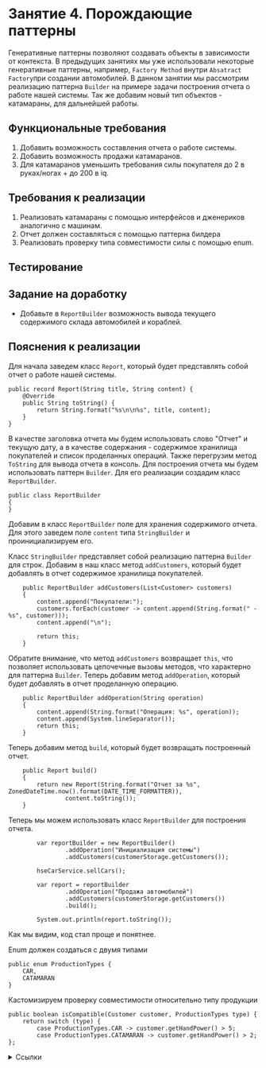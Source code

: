 # Занятие 4. Порождающие паттерны
Генеративные паттерны позволяют создавать объекты в зависимости от контекста.
В предыдущих занятиях мы уже использовали некоторые генеративные паттерны, например, `Factory Method` внутри 
`Absatract Factory`при создании автомобилей.
В данном занятии мы рассмотрим реализацию паттерна `Builder` на примере задачи построения отчета о работе нашей системы.
Так же добавим новый тип объектов - катамараны, для дальнейшей работы.
## Функциональные требования
1. Добавить возможность составления отчета о работе системы.
2. Добавить возможность продажи катамаранов.
3. Для катамаранов уменьшить требования силы покупателя до 2 в руках/ногах + до 200 в iq.
## Требования к реализации
1. Реализовать катамараны с помощью интерфейсов и дженериков аналогично с машинам.
2. Отчет должен составляться с помощью паттерна билдера
3. Реализовать проверку типа совместимости силы с помощью enum.
## Тестирование
## Задание на доработку
- Добавьте в `ReportBuilder` возможность вывода текущего содержимого склада автомобилей и кораблей.
## Пояснения к реализации
Для начала заведем класс `Report`, который будет представлять собой отчет о работе нашей системы.
```
public record Report(String title, String content) {
    @Override
    public String toString() {
        return String.format("%s\n\n%s", title, content);
    }
}
```
В качестве заголовка отчета мы будем использовать слово "Отчет" и текущую дату, а в качестве содержания - содержимое хранилища покупателей и список проделанных операций.
Также перегрузим метод `ToString` для вывода отчета в консоль.
Для построения отчета мы будем использовать паттерн `Builder`. Для его реализации создадим класс `ReportBuilder`.
```
public class ReportBuilder
{
}
```
Добавим в класс `ReportBuilder` поле для хранения содержимого отчета. Для этого заведем поле `content` типа `StringBuilder` и проинициализируем его.

Класс `StringBuilder` представляет собой реализацию паттерна `Builder` для строк.
Добавим в наш класс метод `addCustomers`, который будет добавлять в отчет содержимое хранилища покупателей.
```
    public ReportBuilder addCustomers(List<Customer> customers)
    {
        content.append("Покупатели:");
        customers.forEach(customer -> content.append(String.format(" - %s", customer)));
        content.append("\n");

        return this;
    }
```
Обратите внимание, что метод `addCustomers` возвращает `this`, что позволяет использовать цепочечные вызовы методов, что характерно для паттерна `Builder`.
Теперь добавим метод `addOperation`, который будет добавлять в отчет проделанную операцию.
```
    public ReportBuilder addOperation(String operation)
    {
        content.append(String.format("Операция: %s", operation));
        content.append(System.lineSeparator());
        return this;
    }
```
Теперь добавим метод `build`, который будет возвращать построенный отчет.
```
    public Report build()
    {
        return new Report(String.format("Отчет за %s", ZonedDateTime.now().format(DATE_TIME_FORMATTER)),
                content.toString());
    }
```
Теперь мы можем использовать класс `ReportBuilder` для построения отчета.
```
		var reportBuilder = new ReportBuilder()
				.addOperation("Инициализация системы")
				.addCustomers(customerStorage.getCustomers());

		hseCarService.sellCars();

		var report = reportBuilder
				.addOperation("Продажа автомобилей")
				.addCustomers(customerStorage.getCustomers())
				.build();

		System.out.println(report.toString());
```
Как мы видим, код стал проще и понятнее.


Enum должен создаться с двумя типами
```
public enum ProductionTypes {
    CAR,
    CATAMARAN
}
```
Кастомизируем проверку совместимости относительно типу продукции
```
public boolean isCompatible(Customer customer, ProductionTypes type) {
    return switch (type) {
        case ProductionTypes.CAR -> customer.getHandPower() > 5;
        case ProductionTypes.CATAMARAN -> customer.getHandPower() > 2;
};
```
<details> 
<summary>Ссылки</summary>
1. 
</details>